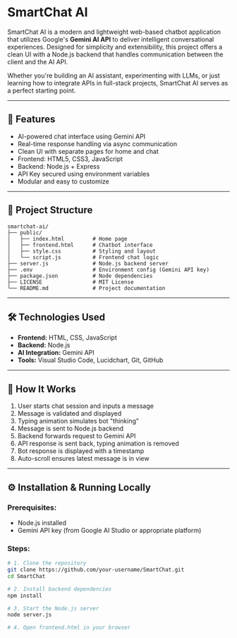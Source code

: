 # SmartChat AI

SmartChat AI is a modern and lightweight web-based chatbot application that utilizes Google's **Gemini AI API** to deliver intelligent conversational experiences. Designed for simplicity and extensibility, this project offers a clean UI with a Node.js backend that handles communication between the client and the AI API.

Whether you're building an AI assistant, experimenting with LLMs, or just learning how to integrate APIs in full-stack projects, SmartChat AI serves as a perfect starting point.

---

## 🚀 Features

- AI-powered chat interface using Gemini API  
- Real-time response handling via async communication  
- Clean UI with separate pages for home and chat  
- Frontend: HTML5, CSS3, JavaScript  
- Backend: Node.js + Express  
- API Key secured using environment variables  
- Modular and easy to customize  

---
## 📂 Project Structure

```plaintext
smartchat-ai/
├── public/
│   ├── index.html         # Home page
│   ├── frontend.html      # Chatbot interface
│   ├── style.css          # Styling and layout
│   └── script.js          # Frontend chat logic
├── server.js              # Node.js backend server
├── .env                   # Environment config (Gemini API key)
├── package.json           # Node dependencies
├── LICENSE                # MIT License
└── README.md              # Project documentation
```

---

## 🛠️ Technologies Used

- **Frontend:** HTML, CSS, JavaScript  
- **Backend:** Node.js  
- **AI Integration:** Gemini API  
- **Tools:** Visual Studio Code, Lucidchart, Git, GitHub  

---

## 🧠 How It Works

1. User starts chat session and inputs a message  
2. Message is validated and displayed  
3. Typing animation simulates bot "thinking"  
4. Message is sent to Node.js backend  
5. Backend forwards request to Gemini API  
6. API response is sent back, typing animation is removed  
7. Bot response is displayed with a timestamp  
8. Auto-scroll ensures latest message is in view

---

## ⚙️ Installation & Running Locally

### Prerequisites:
- Node.js installed
- Gemini API key (from Google AI Studio or appropriate platform)

### Steps:

```bash
# 1. Clone the repository
git clone https://github.com/your-username/SmartChat.git
cd SmartChat

# 2. Install backend dependencies
npm install

# 3. Start the Node.js server
node server.js

# 4. Open frontend.html in your browser
```
